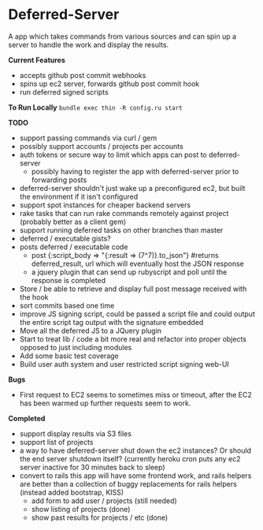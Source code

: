 Deferred-Server
===

A app which takes commands from various sources and can spin up a server to handle the work and display the results.

__Current Features__
  * accepts github post commit webhooks
  * spins up ec2 server, forwards github post commit hook
  * run deferred signed scripts

__To Run Locally__
`bundle exec thin -R config.ru start`

__TODO__

  * support passing commands via curl / gem
  * possibly support accounts / projects per accounts
  * auth tokens or secure way to limit which apps can post to deferred-server
    * possibly having to register the app with deferred-server prior to forwarding posts
  * deferred-server shouldn't just wake up a preconfigured ec2, but built the environment if it isn't configured
  * support spot instances for cheaper backend servers
  * rake tasks that can run rake commands remotely against project (probably better as a client gem)
  * support running deferred tasks on other branches than master
  * deferred / executable gists?
  * posts deferred / executable code
      * post {:script_body => "{:result => (7^7)}.to_json"} #returns deferred_result, url which will eventually host the JSON response
      * a jquery plugin that can send up rubyscript and poll until the response is completed
  * Store / be able to retrieve and display full post message received with the hook
  * sort commits based one time
  * improve JS signing script, could be passed a script file and could output the entire script tag output with the signature embedded
  * Move all the deferred JS to a JQuery plugin
  * Start to treat lib / code a bit more real and refactor into proper objects opposed to just including modules
  * Add some basic test coverage
  * Build user auth system and user restricted script signing web-UI

__Bugs__

  * First request to EC2 seems to sometimes miss or timeout, after the EC2 has been warmed up further requests seem to work.

__Completed__

  * support display results via S3 files
  * support list of projects
  * a way to have deferred-server shut down the ec2 instances? Or should the end server shutdown itself? (currently heroku cron puts any ec2 server inactive for 30 minutes back to sleep)
  * convert to rails this app will have some frontend work, and rails helpers are better than a collection of buggy replacements for rails helpers (instead added bootstrap, KISS)
    * add form to add user / projects (still needed)
    * show listing of projects (done)
    * show past results for projects / etc (done)

